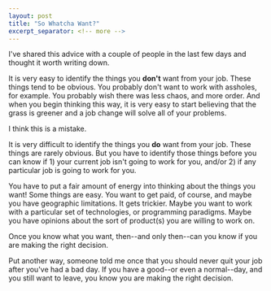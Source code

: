 ```yaml
---
layout: post
title: "So Whatcha Want?"
excerpt_separator: <!-- more -->
---
```


I've shared this advice with a couple of people in the last few days
and thought it worth writing down.

It is very easy to identify the things you **don't** want from your
job. These things tend to be obvious. You probably don't want to work
with assholes, for example. You probably wish there was less chaos,
and more order. And when you begin thinking this way, it is very easy
to start believing that the grass is greener and a job change will
solve all of your problems.

I think this is a mistake.

It is very difficult to identify the things you **do** want from your
job. These things are rarely obvious. But you have to identify those
things before you can know if 1) your current job isn't going to work
for you, and/or 2) if any particular job is going to work for you.

You have to put a fair amount of energy into thinking about the things
you want! Some things are easy. You want to get paid, of course, and
maybe you have geographic limitations. It gets trickier. Maybe you
want to work with a particular set of technologies, or programming
paradigms. Maybe you have opinions about the sort of product(s) you
are willing to work on.

Once you know what you want, then--and only then--can you know if you
are making the right decision.

Put another way, someone told me once that you should never quit your
job after you've had a bad day. If you have a good--or even a
normal--day, and you still want to leave, you know you are making the
right decision.
